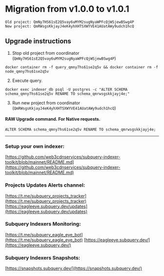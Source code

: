 # Migration from v1.0.0 to v1.0.1
```
Old project: QmNy7HS61sE2Q5vay6uMYM2sugNyaWPFcQjWSjewBSwg4P
New project: QmRWsgsKkjayJ4eK4yhXHTSXWYVE41AUatAWy9udch1hcQ
```


## Upgrade instructions
 1) Stop old project from coordinator (`QmNy7HS61sE2Q5vay6uMYM2sugNyaWPFcQjWSjewBSwg4P`)

```
docker container rm -f query_qmny7hs61se2q5v && docker container rm -f node_qmny7hs61se2q5v
```

 2) Execute query.

```
docker exec indexer_db psql -U postgres -c "ALTER SCHEMA schema_qmny7hs61se2q5v RENAME TO schema_qmrwsgskkjayj4e;"

```

 3) Run new project from coordinator (`QmRWsgsKkjayJ4eK4yhXHTSXWYVE41AUatAWy9udch1hcQ`)

#### RAW Upgrade command. For Native requests.
`ALTER SCHEMA schema_qmny7hs61se2q5v RENAME TO schema_qmrwsgskkjayj4e;`


___
### Setup your own indexer:

[https://github.com/web3cdnservices/subquery-indexer-toolkit/blob/mainnet/README.md](https://github.com/web3cdnservices/subquery-indexer-toolkit/blob/mainnet/README.md)

### Projects Updates Alerts channel:

[https://t.me/subquery_projects_tracker](https://t.me/subquery_projects_tracker) [https://eagleeye.subquery.dev/updates](https://eagleeye.subquery.dev/updates)

### Subquery Indexers Monitoring:

[https://t.me/subquery_eagle_eye_bot](https://t.me/subquery_eagle_eye_bot) [https://eagleeye.subquery.dev/](https://eagleeye.subquery.dev/)


### Subquery Indexers Snapshots:

[https://snapshots.subquery.dev/](https://snapshots.subquery.dev/)
